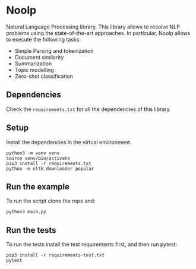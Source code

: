 # Noolp
Natural Language Processing library. This library allows to resolve NLP problems using the state-of-the-art approaches.
In particular, Noolp allows to execute the following tasks:
- Simple Parsing and tokenization
- Document similarity
- Summarization
- Topic modelling
- Zero-shot classification

## Dependencies
Check the `requirements.txt` for all the dependencies of this library.

## Setup
Install the dependencies in the virtual environment.
```
python3 -m venv venv
source venv/bin/activate
pip3 install -r requirements.txt
python -m nltk.downloader popular
```


## Run the example 
To run the script clone the repo and:
```
python3 main.py
```

## Run the tests
To run the tests install the test requirements first, and then run pytest:
```
pip3 install -r requirements-test.txt
pytest 
```

